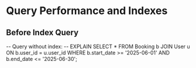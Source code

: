 # Query Performance and Indexes

## Before Index Query
-- Query without index:
-- EXPLAIN SELECT * FROM Booking b
JOIN User u ON b.user_id = u.user_id
WHERE b.start_date >= '2025-06-01' AND b.end_date <= '2025-06-30';
